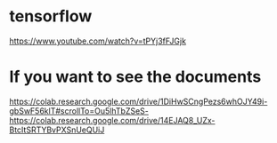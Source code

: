 # tensorflow
https://www.youtube.com/watch?v=tPYj3fFJGjk


# If you want to see the documents
https://colab.research.google.com/drive/1DiHwSCngPezs6whOJY49i-gbSwF56klT#scrollTo=Ou5lhTbZSeS-
https://colab.research.google.com/drive/14EJAQ8_UZx-BtcItSRTYBvPXSnUeQUiJ